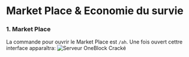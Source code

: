 # Market Place & Economie du survie

### 1. Market Place

La commande pour ouvrir le Market Place est `/ah`. Une fois ouvert cettre interface apparaîtra:
![Serveur OneBlock Cracké](https://i.imgur.com/4ECe41j.png)